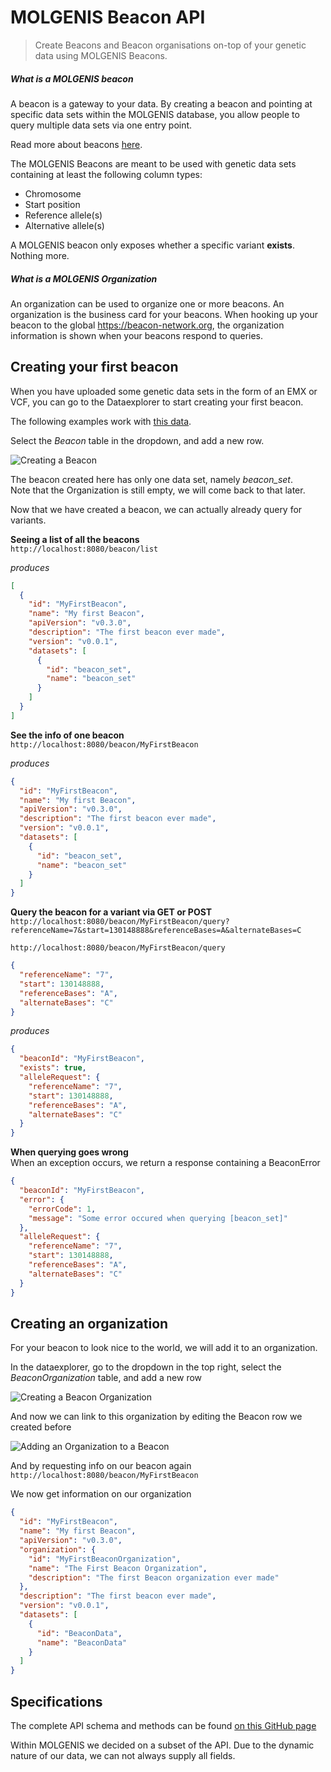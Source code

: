MOLGENIS Beacon API
===================

> Create Beacons and Beacon organisations on-top of your genetic data using MOLGENIS Beacons.

##### What is a MOLGENIS beacon
A beacon is a gateway to your data. By creating a beacon and pointing at specific data sets within the MOLGENIS database, you allow
people to query multiple data sets via one entry point. 

Read more about beacons [here](https://beacon-network.org/#/about).

The MOLGENIS Beacons are meant to be used with genetic data sets containing at least the following column types:
* Chromosome
* Start position
* Reference allele(s)
* Alternative allele(s)

A MOLGENIS beacon only exposes whether a specific variant **exists**. Nothing more.

##### What is a MOLGENIS Organization
An organization can be used to organize one or more beacons. An organization is the business card for your beacons.
When hooking up your beacon to the global https://beacon-network.org, the organization information is shown when your beacons respond to queries.

Creating your first beacon
--------------------------
When you have uploaded some genetic data sets in the form of an EMX or VCF, you can go to the Dataexplorer to start creating your first beacon.  

The following examples work with [this data](../data/beacon_set.vcf).

Select the *Beacon* table in the dropdown, and add a new row.

![Creating a Beacon](../images/beacon/create-beacon-form.png?raw=true, "beacon/create-beacon-form")

The beacon created here has only one data set, namely *beacon_set*.  
Note that the Organization is still empty, we will come back to that later.

Now that we have created a beacon, we can actually already query for variants.

**Seeing a list of all the beacons**  
`http://localhost:8080/beacon/list`   

*produces*  
```json
[
  {
    "id": "MyFirstBeacon",
    "name": "My first Beacon",
    "apiVersion": "v0.3.0",
    "description": "The first beacon ever made",
    "version": "v0.0.1",
    "datasets": [
      {
        "id": "beacon_set",
        "name": "beacon_set"
      }
    ]
  }
]
```

**See the info of one beacon**  
`http://localhost:8080/beacon/MyFirstBeacon`

*produces*  
```json
{
  "id": "MyFirstBeacon",
  "name": "My first Beacon",
  "apiVersion": "v0.3.0",
  "description": "The first beacon ever made",
  "version": "v0.0.1",
  "datasets": [
    {
      "id": "beacon_set",
      "name": "beacon_set"
    }
  ]
}
```

**Query the beacon for a variant via GET or POST**  
`http://localhost:8080/beacon/MyFirstBeacon/query?referenceName=7&start=130148888&referenceBases=A&alternateBases=C`

`http://localhost:8080/beacon/MyFirstBeacon/query`  
```json
{
  "referenceName": "7",
  "start": 130148888,
  "referenceBases": "A",
  "alternateBases": "C"
}
```

*produces*
```json
{
  "beaconId": "MyFirstBeacon",
  "exists": true,
  "alleleRequest": {
    "referenceName": "7",
    "start": 130148888,
    "referenceBases": "A",
    "alternateBases": "C"
  }
}
```

**When querying goes wrong**  
When an exception occurs, we return a response containing a BeaconError

```json
{
  "beaconId": "MyFirstBeacon",
  "error": {
    "errorCode": 1,
    "message": "Some error occured when querying [beacon_set]"
  },
  "alleleRequest": {
    "referenceName": "7",
    "start": 130148888,
    "referenceBases": "A",
    "alternateBases": "C"
  }
}
```

Creating an organization
------------------------

For your beacon to look nice to the world, we will add it to an organization.

In the dataexplorer, go to the dropdown in the top right, select the *BeaconOrganization* table, and add a new row

![Creating a Beacon Organization](../images/beacon/create-organization-form.png?raw=true, "beacon/create-organization-form")

And now we can link to this organization by editing the Beacon row we created before

![Adding an Organization to a Beacon ](../images/beacon/add-organization-to-beacon-form.png?raw=true, "beacon/add-organization-to-beacon-form")
 
And by requesting info on our beacon again  
`http://localhost:8080/beacon/MyFirstBeacon`

We now get information on our organization

```json
{
  "id": "MyFirstBeacon",
  "name": "My first Beacon",
  "apiVersion": "v0.3.0",
  "organization": {
    "id": "MyFirstBeaconOrganization",
    "name": "The First Beacon Organization",
    "description": "The first Beacon organization ever made"
  },
  "description": "The first beacon ever made",
  "version": "v0.0.1",
  "datasets": [
    {
      "id": "BeaconData",
      "name": "BeaconData"
    }
  ]
}
```

Specifications
--------------
The complete API schema and methods can be found [on this GitHub page](https://github.com/ga4gh/beacon-team/tree/develop/src/main/resources/avro)

Within MOLGENIS we decided on a subset of the API. Due to the dynamic nature of our data, we can not always supply all fields.